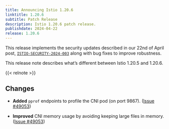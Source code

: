 ```yaml
---
title: Announcing Istio 1.20.6
linktitle: 1.20.6
subtitle: Patch Release
description: Istio 1.20.6 patch release.
publishdate: 2024-04-22
release: 1.20.6
---
```


This release implements the security updates described in our 22nd of April post, [`ISTIO-SECURITY-2024-003`](/news/security/istio-security-2024-003) along with bug fixes to improve robustness.

This release note describes what’s different between Istio 1.20.5 and 1.20.6.

{{< relnote >}}

## Changes

- **Added** `pprof` endpoints to profile the CNI pod (on port 9867).
  ([Issue #49053](https://github.com/istio/istio/issues/49053))

- **Improved** CNI memory usage by avoiding keeping large files in memory.
  ([Issue #49053](https://github.com/istio/istio/issues/49053))
